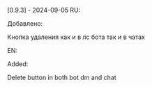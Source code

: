 

[0.9.3] - 2024-09-05
RU:

Добавлено:

Кнопка удаления как и в лс бота так и в чатах

EN:

Added:

Delete button in both bot dm and chat